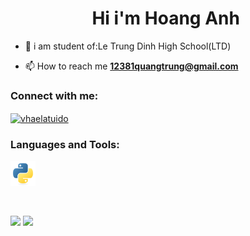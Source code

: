 <h1 align="center">Hi i'm Hoang Anh <img src="" width="50"></h2></h1>
<div>




- 📝 i am student of:Le Trung Dinh High School(LTD)
  
- 📫 How to reach me **12381quangtrung@gmail.com**

<h3 align="left">Connect with me:</h3>
<p align="left">
<a href="https://www.facebook.com/SepRush" target="blank"><img align="center" src="https://raw.githubusercontent.com/rahuldkjain/github-profile-readme-generator/master/src/images/icons/Social/facebook.svg" alt="vhaelatuido" height="30" width="40" /></a>

<h3 align="left">Languages and Tools:</h3>
<p align="left"
	<a href="https://www.python.org" target="_blank"> <img src="https://raw.githubusercontent.com/devicons/devicon/master/icons/python/python-original.svg" alt="python" width="40" height="40" /> </a>
</p>

![]()
	<div>
		![](https://github-profile-summary-cards.vercel.app/api/cards/repos-per-language?username=VHAE04&theme=github_dark)
		![](https://github-profile-summary-cards.vercel.app/api/cards/most-commit-language?username=VHAE04&theme=github_dark)
	</div>
